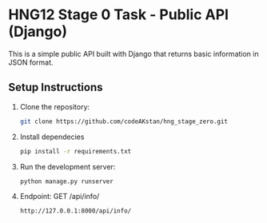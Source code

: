 # HNG12 Stage 0 Task - Public API (Django)

This is a simple public API built with Django that returns basic information in JSON format.

## Setup Instructions
1. Clone the repository:
   ```bash
   git clone https://github.com/codeAKstan/hng_stage_zero.git

2. Install dependecies
    ``` bash
    pip install -r requirements.txt

3. Run the development server:
    ``` bash
    python manage.py runserver

4. Endpoint: GET /api/info/
    ``` bash
    http://127.0.0.1:8000/api/info/